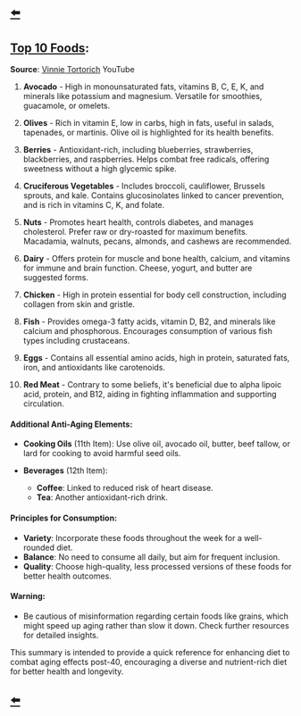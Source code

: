 ---
---

## [⬅️](/)

## **[Top 10 Foods](https://www.youtube.com/watch?v=pgWnbRg5-cg):**

**Source**: [Vinnie Tortorich](https://www.youtube.com/watch?v=2-fHQIhVAGA) YouTube

1. **Avocado** - High in monounsaturated fats, vitamins B, C, E, K, and minerals like potassium and magnesium. Versatile for smoothies, guacamole, or omelets.

2. **Olives** - Rich in vitamin E, low in carbs, high in fats, useful in salads, tapenades, or martinis. Olive oil is highlighted for its health benefits.

3. **Berries** - Antioxidant-rich, including blueberries, strawberries, blackberries, and raspberries. Helps combat free radicals, offering sweetness without a high glycemic spike.

4. **Cruciferous Vegetables** - Includes broccoli, cauliflower, Brussels sprouts, and kale. Contains glucosinolates linked to cancer prevention, and is rich in vitamins C, K, and folate.

5. **Nuts** - Promotes heart health, controls diabetes, and manages cholesterol. Prefer raw or dry-roasted for maximum benefits. Macadamia, walnuts, pecans, almonds, and cashews are recommended.

6. **Dairy** - Offers protein for muscle and bone health, calcium, and vitamins for immune and brain function. Cheese, yogurt, and butter are suggested forms.

7. **Chicken** - High in protein essential for body cell construction, including collagen from skin and gristle.

8. **Fish** - Provides omega-3 fatty acids, vitamin D, B2, and minerals like calcium and phosphorous. Encourages consumption of various fish types including crustaceans.

9. **Eggs** - Contains all essential amino acids, high in protein, saturated fats, iron, and antioxidants like carotenoids.

10. **Red Meat** - Contrary to some beliefs, it's beneficial due to alpha lipoic acid, protein, and B12, aiding in fighting inflammation and supporting circulation.

#### **Additional Anti-Aging Elements:**

- **Cooking Oils** (11th Item): Use olive oil, avocado oil, butter, beef tallow, or lard for cooking to avoid harmful seed oils.

- **Beverages** (12th Item):
  - **Coffee**: Linked to reduced risk of heart disease.
  - **Tea**: Another antioxidant-rich drink.

#### **Principles for Consumption:**

- **Variety**: Incorporate these foods throughout the week for a well-rounded diet. 
- **Balance**: No need to consume all daily, but aim for frequent inclusion.
- **Quality**: Choose high-quality, less processed versions of these foods for better health outcomes.

#### **Warning:**

- Be cautious of misinformation regarding certain foods like grains, which might speed up aging rather than slow it down. Check further resources for detailed insights.

This summary is intended to provide a quick reference for enhancing diet to combat aging effects post-40, encouraging a diverse and nutrient-rich diet for better health and longevity.

## [⬅️](/)